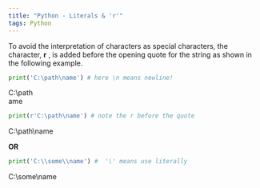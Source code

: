 ```yaml
---
title: "Python - Literals & 'r'"
tags: Python
---
```


To avoid the interpretation of characters as special characters, the character, **r** , is added before the opening quote for the string as shown in the following example.

```python
print('C:\path\name') # here \n means newline!
```
C:\path  
ame


```python
print(r'C:\path\name') # note the r before the quote
```
C:\path\name

**OR**

```python
print('C:\\some\\name') #  '\' means use literally
```
C:\some\name
